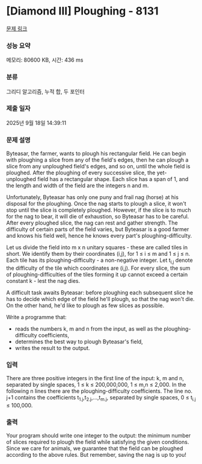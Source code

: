 # [Diamond III] Ploughing - 8131 

[문제 링크](https://www.acmicpc.net/problem/8131) 

### 성능 요약

메모리: 80600 KB, 시간: 436 ms

### 분류

그리디 알고리즘, 누적 합, 두 포인터

### 제출 일자

2025년 9월 18일 14:39:11

### 문제 설명

<p>Byteasar, the farmer, wants to plough his rectangular field. He can begin with ploughing a slice from any of the field's edges, then he can plough a slice from any unploughed field's edges, and so on, until the whole field is ploughed. After the ploughing of every successive slice, the yet-unploughed field has a rectangular shape. Each slice has a span of 1, and the length and width of the field are the integers n and m.</p>

<p>Unfortunately, Byteasar has only one puny and frail nag (horse) at his disposal for the ploughing. Once the nag starts to plough a slice, it won't stop until the slice is completely ploughed. However, if the slice is to much for the nag to bear, it will die of exhaustion, so Byteasar has to be careful. After every ploughed slice, the nag can rest and gather strength. The difficulty of certain parts of the field varies, but Byteasar is a good farmer and knows his field well, hence he knows every part's ploughing-difficulty.</p>

<p>Let us divide the field into m x n unitary squares - these are called tiles in short. We identify them by their coordinates (i,j), for 1 ≤ i ≤ m and 1 ≤ j ≤ n. Each tile has its ploughing-difficulty - a non-negative integer. Let t<sub>i,j</sub> denote the difficulty of the tile which coordinates are (i,j). For every slice, the sum of ploughing-difficulties of the tiles forming it up cannot exceed a certain constant k - lest the nag dies.</p>

<p>A difficult task awaits Byteasar: before ploughing each subsequent slice he has to decide which edge of the field he'll plough, so that the nag won't die. On the other hand, he'd like to plough as few slices as possible.</p>

<p>Write a programme that:</p>

<ul>
	<li>reads the numbers k, m and n from the input, as well as the ploughing-difficulty coefficients,</li>
	<li>determines the best way to plough Byteasar's field,</li>
	<li>writes the result to the output.</li>
</ul>

### 입력 

 <p>There are three positive integers in the first line of the input: k, m and n, separated by single spaces, 1 ≤ k ≤ 200,000,000, 1 ≤ m,n ≤ 2,000. In the following n lines there are the ploughing-difficulty coefficients. The line no. j+1 contains the coefficients t<sub>1.j</sub>,t<sub>2.j</sub>,…,t<sub>m.j</sub>, separated by single spaces, 0 ≤ t<sub>i.j</sub> ≤ 100,000.</p>

### 출력 

 <p>Your program should write one integer to the output: the minimum number of slices required to plough the field while satisfying the given conditions. Since we care for animals, we guarantee that the field can be ploughed according to the above rules. But remember, saving the nag is up to you!</p>


